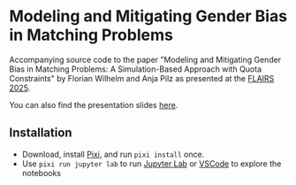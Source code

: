 # Modeling and Mitigating Gender Bias in Matching Problems

Accompanying source code to the paper "Modeling and Mitigating Gender Bias in Matching Problems:
A Simulation-Based Approach with Quota Constraints" by Florian Wilhelm and Anja Pilz as presented
at the [FLAIRS 2025](https://www.flairs-38.info/).

You can also find the presentation slides [here](flairs%202025%20fwilhelm.pdf).

## Installation

* Download, install [Pixi], and run `pixi install` once.
* Use `pixi run jupyter lab` to run [Jupyter Lab] or [VSCode] to explore the notebooks

[Pixi]: https://pixi.sh/
[Jupyter Lab]: https://jupyter.org/
[VSCode]: https://code.visualstudio.com/

